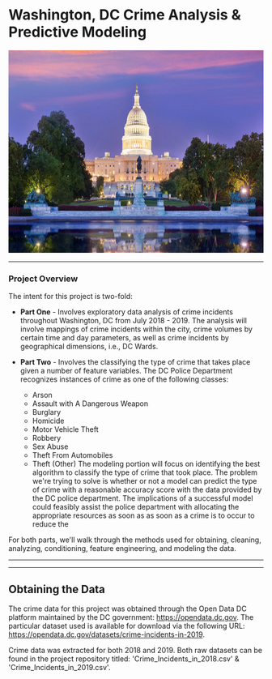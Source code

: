 # Washington, DC Crime Analysis & Predictive Modeling

<img src="images/DC.png" width="850" height="400">

***

### Project Overview
The intent for this project is two-fold: 

- **Part One** - Involves exploratory data analysis of crime incidents throughout Washington, DC from July 2018 - 2019. The analysis will involve mappings of crime incidents within the city, crime volumes by certain time and day parameters, as well as crime incidents by geographical dimensions, i.e., DC Wards. 
 

- **Part Two** - Involves the classifying the type of crime that takes place given a number of feature variables. The DC Police Department recognizes instances of crime as one of the following classes:
     - Arson
     - Assault with A Dangerous Weapon
     - Burglary
     - Homicide
     - Motor Vehicle Theft
     - Robbery
     - Sex Abuse
     - Theft From Automobiles
     - Theft (Other)
The modeling portion will focus on identifying the best algorithm to classify the type of crime that took place. The problem we're trying to solve is whether or not a model can predict the type of crime with a reasonable accuracy score with the data provided by the DC police department. The implications of a successful model could feasibly assist the police department with allocating the appropriate resources as soon as as soon as a crime is to occur to reduce the

For both parts, we'll walk through the methods used for obtaining, cleaning, analyzing, conditioning, feature engineering, and modeling the data.

***
***

## Obtaining the Data

The crime data for this project was obtained through the Open Data DC platform maintained by the DC government: https://opendata.dc.gov. The particular dataset used is available for download via the following URL: https://opendata.dc.gov/datasets/crime-incidents-in-2019. 

Crime data was extracted for both 2018 and 2019. Both raw datasets can be found in the project repository titled: 'Crime_Incidents_in_2018.csv' & 'Crime_Incidents_in_2019.csv'.
